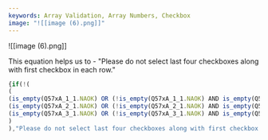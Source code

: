 ```yaml
---
keywords: Array Validation, Array Numbers, Checkbox
image: "![[image (6).png]]"
---
```

![[image (6).png]]

This equation helps us to - "Please do not select last four checkboxes along with first checkbox in each row."

```javascript
{if(!(
(
(is_empty(Q57xA_1_1.NAOK) OR (!is_empty(Q57xA_1_1.NAOK) AND is_empty(Q57xA_1_2.NAOK) AND is_empty(Q57xA_1_3.NAOK) AND is_empty(Q57xA_1_4.NAOK) AND is_empty(Q57xA_1_5.NAOK))) AND
(is_empty(Q57xA_2_1.NAOK) OR (!is_empty(Q57xA_2_1.NAOK) AND is_empty(Q57xA_2_2.NAOK) AND is_empty(Q57xA_2_3.NAOK) AND is_empty(Q57xA_2_4.NAOK) AND is_empty(Q57xA_2_5.NAOK))) AND 
(is_empty(Q57xA_3_1.NAOK) OR (!is_empty(Q57xA_3_1.NAOK) AND is_empty(Q57xA_3_2.NAOK) AND is_empty(Q57xA_3_3.NAOK) AND is_empty(Q57xA_3_4.NAOK) AND is_empty(Q57xA_3_5.NAOK)))
)
),"Please do not select last four checkboxes along with first checkbox in each row.","")}


```